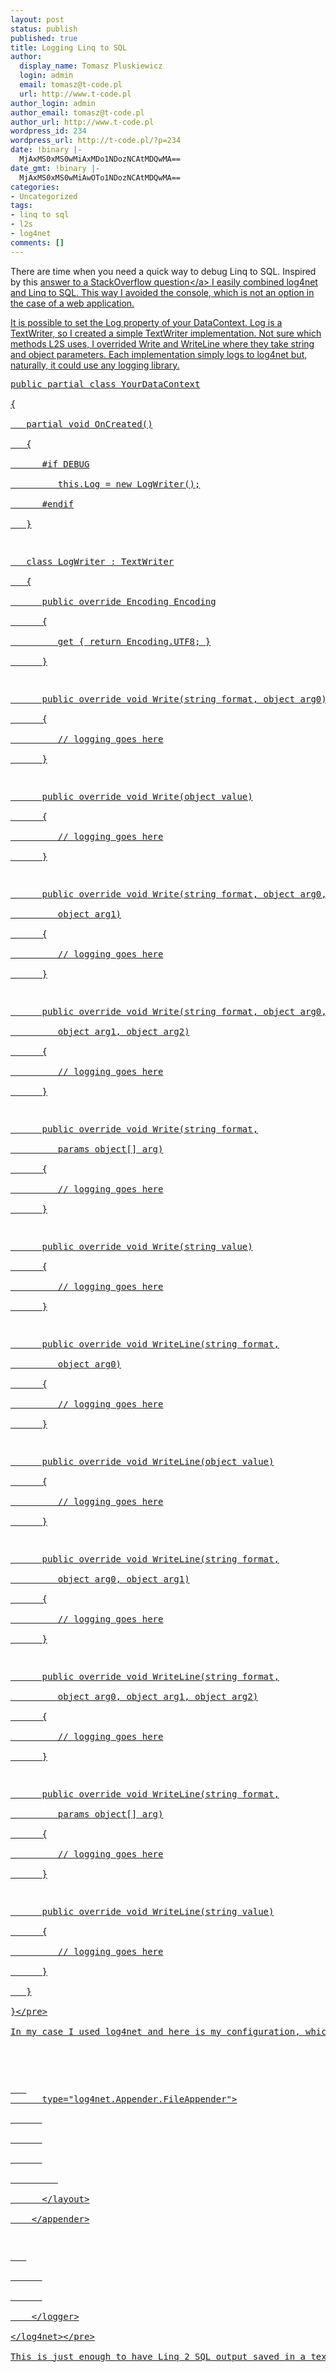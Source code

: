 ```yaml
---
layout: post
status: publish
published: true
title: Logging Linq to SQL
author:
  display_name: Tomasz Pluskiewicz
  login: admin
  email: tomasz@t-code.pl
  url: http://www.t-code.pl
author_login: admin
author_email: tomasz@t-code.pl
author_url: http://www.t-code.pl
wordpress_id: 234
wordpress_url: http://t-code.pl/?p=234
date: !binary |-
  MjAxMS0xMS0wMiAxMDo1NDozNCAtMDQwMA==
date_gmt: !binary |-
  MjAxMS0xMS0wMiAwOTo1NDozNCAtMDQwMA==
categories:
- Uncategorized
tags:
- linq to sql
- l2s
- log4net
comments: []
---
```

<p><!--:en-->There are time when you need a quick way to debug Linq to SQL.&nbsp;Inspired by this <a title="Debugging LINQ to SQL SubmitChanges()" href="http:&#47;&#47;stackoverflow.com&#47;questions&#47;86685&#47;debugging-linq-to-sql-submitchanges&#47;90025#90025">answer to a StackOverflow question<&#47;a>&nbsp;I easily combined log4net and Linq to SQL. This way I avoided the console, which is not an option in the case of a web application.</p>
<p>It is possible to set the Log property of your DataContext. Log is a TextWriter, so I created a simple TextWriter implementation. Not sure which methods L2S uses, I overrided Write and WriteLine where they take string and object parameters. Each implementation simply logs to log4net but, naturally, it could use any logging library.</p>
<pre class="brush: csharp; gutter: true">public partial class YourDataContext<br />
{<br />
   partial void OnCreated()<br />
   {<br />
      #if DEBUG<br />
         this.Log = new LogWriter();<br />
      #endif<br />
   }</p>
<p>   class LogWriter : TextWriter<br />
   {<br />
      public override Encoding Encoding<br />
      {<br />
         get { return Encoding.UTF8; }<br />
      }</p>
<p>      public override void Write(string format, object arg0)<br />
      {<br />
         &#47;&#47; logging goes here<br />
      }</p>
<p>      public override void Write(object value)<br />
      {<br />
         &#47;&#47; logging goes here<br />
      }</p>
<p>      public override void Write(string format, object arg0,<br />
         object arg1)<br />
      {<br />
         &#47;&#47; logging goes here<br />
      }</p>
<p>      public override void Write(string format, object arg0,<br />
         object arg1, object arg2)<br />
      {<br />
         &#47;&#47; logging goes here<br />
      }</p>
<p>      public override void Write(string format,<br />
         params object[] arg)<br />
      {<br />
         &#47;&#47; logging goes here<br />
      }</p>
<p>      public override void Write(string value)<br />
      {<br />
         &#47;&#47; logging goes here<br />
      }</p>
<p>      public override void WriteLine(string format,<br />
         object arg0)<br />
      {<br />
         &#47;&#47; logging goes here<br />
      }</p>
<p>      public override void WriteLine(object value)<br />
      {<br />
         &#47;&#47; logging goes here<br />
      }</p>
<p>      public override void WriteLine(string format,<br />
         object arg0, object arg1)<br />
      {<br />
         &#47;&#47; logging goes here<br />
      }</p>
<p>      public override void WriteLine(string format,<br />
         object arg0, object arg1, object arg2)<br />
      {<br />
         &#47;&#47; logging goes here<br />
      }</p>
<p>      public override void WriteLine(string format,<br />
         params object[] arg)<br />
      {<br />
         &#47;&#47; logging goes here<br />
      }</p>
<p>      public override void WriteLine(string value)<br />
      {<br />
         &#47;&#47; logging goes here<br />
      }<br />
   }<br />
}<&#47;pre><br />
In my case I used log4net and here is my configuration, which logs to a file:</p>
<pre class="brush: xml; gutter: true"><log4net><br />
   <appender name="LinqFile"<br />
      type="log4net.Appender.FileAppender"><br />
      <file value="Logs&#47;Linq2Sql.txt" &#47;><br />
      <appendToFile value="true" &#47;><br />
      <layout type="log4net.Layout.PatternLayout"><br />
         <conversionPattern value="%message%newline" &#47;><br />
      <&#47;layout><br />
    <&#47;appender></p>
<p>   <logger name="YourDataContext"><br />
      <level value="ALL" &#47;><br />
      <appender-ref ref="LinqFile" &#47;><br />
    <&#47;logger><br />
<&#47;log4net><&#47;pre><br />
This is just enough to have Linq 2 SQL output saved in a text file. Just change level to OFF in XML config to disable L2S logging altogether.<!--:--></p>
